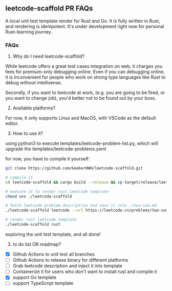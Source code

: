 ## leetcode-scaffold PR FAQs
A local unit test template render for Rust and Go. It is fully written in Rust,
and rendering is idempotent. It's under development right now for personal Rust-learning
journey.

### FAQs
1. Why do I need leetcode-scaffold?

While leetcode offers a great test cases integration on web, it charges you fees
for premium-only debugging online. Even if you can debugging online, it is inconvenient
for people who work on strong type languages like Rust to debug without intellisense.

Secondly, if you want to leetcode at work, (e.g. you are going to be fired, or you want to change job), you'd better not to be found out by your boss.

2. Available platforms?

For now, it only supports Linux and MacOS, with VSCode as the default editor.

3. How to use it?

using python3 to execute templates/leetcode-problem-list.py, which will upgrade the templates/leetcode-problems.yaml

for now, you have to compile it yourself:
```bash
git clone https://github.com/GeekerHWH/leetcode-scaffold.git

# compile it
cd leetcode-scaffold && cargo build --release && cp target/release/leetcode-scaffold .

# execute it to render rust leetcode template
chmod u+x ./leetcode-scaffold

# fetch leetcode problem description and save it into ./two-sum.md
./leetcode-scaffold leetcode --url https://leetcode.cn/problems/two-sum > two-sum.md

# render rust leetcode template
./leetcode-scaffold rust
```
exploring the unit test template, and all done!

3. to do list OR roadmap?
- [x] Github Actions to unit test all branches
- [ ] Github Actions to release binary for different platforms
- [ ] Grab leetcode description and inject it into template
- [ ] Containerize it for users who don't want to install rust and compile it
- [x] support Go template
- [ ] support TypeScript template